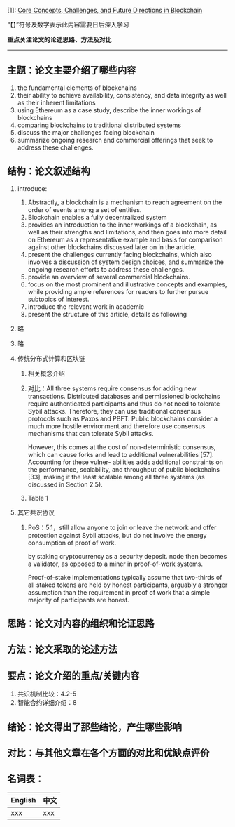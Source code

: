 [1]: [Core Concepts, Challenges, and Future Directions in Blockchain](https://doi.org/10.1145/3366370)

“【】”符号及数字表示此内容需要日后深入学习

**重点关注论文的论述思路、方法及对比**

---

## 主题：论文主要介绍了哪些内容

1.  the fundamental elements of blockchains
2.  their ability to achieve availability, consistency, and data integrity as well as their inherent limitations
3.  using Ethereum as a case study, describe the inner workings of blockchains
4.  comparing blockchains to traditional distributed systems
5.  discuss the major challenges facing blockchain
6.  summarize ongoing research and commercial offerings that seek to address these challenges.

## 结构：论文叙述结构

1.  introduce: 
    1.  Abstractly, a blockchain is a mechanism to reach agreement on the order of events among a set of entities.
    2.  Blockchain enables a fully decentralized system
    3.  provides an introduction to the inner workings of a blockchain, as well as their strengths and limitations, and then goes into more detail on Ethereum as a representative example and basis for comparison against other blockchains discussed later on in the article. 
    4.  present the challenges currently facing blockchains, which also involves a discussion of system design choices, and summarize the ongoing research efforts to address these challenges. 
    5.  provide an overview of several commercial blockchains.
    6.  focus on the most prominent and illustrative concepts and examples, while providing ample references for readers to further pursue subtopics of interest.
    7.  introduce the relevant work in academic
    8.  present the structure of this article, details as following
    
2.  略

3.  略

4.  传统分布式计算和区块链

    1.  相关概念介绍

    2.  对比：All three systems require consensus for adding new transactions. Distributed databases and permissioned blockchains require authenticated participants and thus do not need to tolerate Sybil attacks. Therefore, they can use traditional consensus protocols such as Paxos and PBFT. Public blockchains consider a much more hostile environment and therefore use consensus mechanisms that can tolerate Sybil attacks. 

        However, this comes at the cost of non-deterministic consensus, which can cause forks and lead to additional vulnerabilities [57]. Accounting for these vulner- abilities adds additional constraints on the performance, scalability, and throughput of public blockchains [33], making it the least scalable among all three systems (as discussed in Section 2.5).

    3.  Table 1

5.  其它共识协议

    1.  PoS：5.1，still allow anyone to join or leave the network and offer protection against Sybil attacks, but do not involve the energy consumption of proof of work. 

        by staking cryptocurrency as a security deposit.  node then becomes a validator, as opposed to a miner in proof-of-work systems.

        Proof-of-stake implementations typically assume that two-thirds of all staked tokens are held by honest participants, arguably a stronger assumption than the requirement in proof of work that a simple majority of participants are honest.

## 思路：论文对内容的组织和论证思路



## 方法：论文采取的论述方法



## 要点：论文介绍的重点/关键内容

1.  共识机制比较：4.2-5
2.  智能合约详细介绍：8

## 结论：论文得出了那些结论，产生哪些影响



## 对比：与其他文章在各个方面的对比和优缺点评价



## 名词表：

| English | 中文 |
| ------- | ---- |
| xxx     | xxx  |

